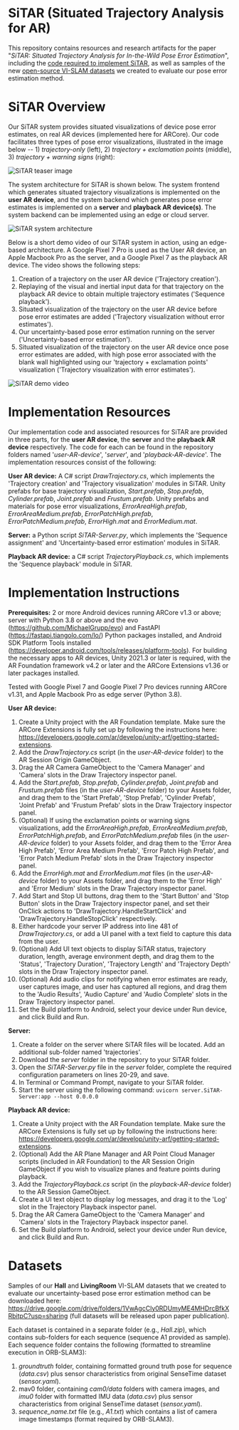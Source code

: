 # SiTAR (Situated Trajectory Analysis for AR)
This repository contains resources and research artifacts for the paper "_SiTAR: Situated Trajectory Analysis for In-the-Wild Pose Error Estimation_", including the [code required to implement SiTAR](#implementation-resources), as well as samples of the new [open-source VI-SLAM datasets](#datasets) we created to evaluate our pose error estimation method.

# SiTAR Overview
Our SiTAR system provides situated visualizations of device pose error estimates, on real AR devices (implemented here for ARCore). Our code facilitates three types of pose error visualizations, illustrated in the image below -- 1) _trajectory-only_ (left), 2) _trajectory + exclamation points_ (middle), 3) _trajectory + warning signs_ (right):

![SiTAR teaser image](https://github.com/SiTARSys/SiTAR/blob/main/SiTARTeaser.png?raw=true)

The system architecture for SiTAR is shown below. The system frontend which generates situated trajectory visualizations is implemented on the **user AR device**, and the system backend which generates pose error estimates is implemented on a **server** and **playback AR device(s)**. The system backend can be implemented using an edge or cloud server.

![SiTAR system architecture](https://github.com/SiTARSys/SiTAR/blob/main/SystemArchitecture.png?raw=true)

Below is a short demo video of our SiTAR system in action, using an edge-based architecture. A Google Pixel 7 Pro is used as the User AR device, an Apple Macbook Pro as the server, and a Google Pixel 7 as the playback AR device. The video shows the following steps: 

1) Creation of a trajectory on the user AR device ('Trajectory creation').
2) Replaying of the visual and inertial input data for that trajectory on the playback AR device to obtain multiple trajectory estimates ('Sequence playback').
3) Situated visualization of the trajectory on the user AR device before pose error estimates are added ('Trajectory visualization without error estimates').
4) Our uncertainty-based pose error estimation running on the server ('Uncertainty-based error estimation').
5) Situated visualization of the trajectory on the user AR device once pose error estimates are added, with high pose error associated with the blank wall highlighted using our 'trajectory + exclamation points' visualization ('Trajectory visualization with error estimates').

![SiTAR demo video](https://github.com/SiTARSys/SiTAR/blob/main/SiTAR.gif?raw=true)

# Implementation Resources

Our implementation code and associated resources for SiTAR are provided in three parts, for the **user AR device**, the **server** and the **playback AR device** respectively. The code for each can be found in the repository folders named '_user-AR-device_', '_server_', and '_playback-AR-device_'. The implementation resources consist of the following:

**User AR device:** A C# script _DrawTrajectory.cs_, which implements the 'Trajectory creation' and 'Trajectory visualization' modules in SiTAR. Unity prefabs for base trajectory visualization, _Start.prefab_, _Stop.prefab_, _Cylinder.prefab_, _Joint.prefab_ and _Frustum.prefab_. Unity prefabs and materials for pose error visualizations, _ErrorAreaHigh.prefab_, _ErrorAreaMedium.prefab_, _ErrorPatchHigh.prefab_, _ErrorPatchMedium.prefab_, _ErrorHigh.mat_ and _ErrorMedium.mat_.   

**Server:** a Python script _SiTAR-Server.py_, which implements the 'Sequence assignment' and 'Uncertainty-based error estimation' modules in SiTAR.

**Playback AR device:** a C# script _TrajectoryPlayback.cs_, which implements the 'Sequence playback' module in SiTAR.


# Implementation Instructions

**Prerequisites:** 2 or more Android devices running ARCore v1.3 or above; server with Python 3.8 or above and the evo (https://github.com/MichaelGrupp/evo) and FastAPI (https://fastapi.tiangolo.com/lo/) Python packages installed, and Android SDK Platform Tools installed (https://developer.android.com/tools/releases/platform-tools). For building the necessary apps to AR devices, Unity 2021.3 or later is required, with the AR Foundation framework v4.2 or later and the ARCore Extensions v1.36 or later packages installed.

Tested with Google Pixel 7 and Google Pixel 7 Pro devices running ARCore v1.31, and Apple Macbook Pro as edge server (Python 3.8).

**User AR device:** 
1) Create a Unity project with the AR Foundation template. Make sure the ARCore Extensions is fully set up by following the instructions here: https://developers.google.com/ar/develop/unity-arf/getting-started-extensions.
2) Add the _DrawTrajectory.cs_ script (in the _user-AR-device_ folder) to the AR Session Origin GameObject.
3) Drag the AR Camera GameObject to the 'Camera Manager' and 'Camera' slots in the Draw Trajectory inspector panel.
4) Add the _Start.prefab_, _Stop.prefab_, _Cylinder.prefab_, _Joint.prefab_ and _Frustum.prefab_ files (in the _user-AR-device_ folder) to your Assets folder, and drag them to the 'Start Prefab', 'Stop Prefab', 'Cylinder Prefab', 'Joint Prefab' and 'Frustum Prefab' slots in the Draw Trajectory inspector panel.
5) (Optional) If using the exclamation points or warning signs visualizations, add the _ErrorAreaHigh.prefab_, _ErrorAreaMedium.prefab_, _ErrorPatchHigh.prefab_, and _ErrorPatchMedium.prefab_ files (in the _user-AR-device_ folder) to your Assets folder, and drag them to the 'Error Area High Prefab', 'Error Area Medium Prefab', 'Error Patch High Prefab', and 'Error Patch Medium Prefab' slots in the Draw Trajectory inspector panel.
7) Add the _ErrorHigh.mat_ and _ErrorMedium.mat_ files (in the _user-AR-device_ folder) to your Assets folder, and drag them to the 'Error High' and 'Error Medium' slots in the Draw Trajectory inspector panel.
8) Add Start and Stop UI buttons, drag them to the 'Start Button' and 'Stop Button' slots in the Draw Trajectory inspector panel, and set their OnClick actions to 'DrawTrajectory.HandleStartClick' and 'DrawTrajectory.HandleStopClick' respectively.
9) Either hardcode your server IP address into line 481 of _DrawTrajectory.cs_, or add a UI panel with a text field to capture this data from the user.
10) (Optional) Add UI text objects to display SiTAR status, trajectory duration, length, average environment depth, and drag them to the 'Status', 'Trajectory Duration', 'Trajectory Length' and 'Trajectory Depth' slots in the Draw Trajectory inspector panel.
11) (Optional) Add audio clips for notifying when error estimates are ready, user captures image, and user has captured all regions, and drag them to the 'Audio Results', 'Audio Capture' and 'Audio Complete' slots in the Draw Trajectory inspector panel.
12) Set the Build platform to Android, select your device under Run device, and click Build and Run.

**Server:**
1) Create a folder on the server where SiTAR files will be located. Add an additional sub-folder named 'trajectories'.
2) Download the _server_ folder in the repository to your SiTAR folder.
3) Open the _SiTAR-Server.py_ file in the _server_ folder, complete the required configuration parameters on lines 20-29, and save.
4) In Terminal or Command Prompt, navigate to your SiTAR folder.
5) Start the server using the following command: ```uvicorn server.SiTAR-Server:app --host 0.0.0.0```

**Playback AR device:**
1) Create a Unity project with the AR Foundation template. Make sure the ARCore Extensions is fully set up by following the instructions here: https://developers.google.com/ar/develop/unity-arf/getting-started-extensions.
2) (Optional) Add the AR Plane Manager and AR Point Cloud Manager scripts (included in AR Foundation) to the AR Session Origin GameObject if you wish to visualize planes and feature points during playback.
3) Add the _TrajectoryPlayback.cs_ script (in the _playback-AR-device_ folder) to the AR Session GameObject.
4) Create a UI text object to display log messages, and drag it to the 'Log' slot in the Trajectory Playback inspector panel.
5) Drag the AR Camera GameObject to the 'Camera Manager' and 'Camera' slots in the Trajectory Playback inspector panel.
6) Set the Build platform to Android, select your device under Run device, and click Build and Run.

# Datasets

Samples of our **Hall** and **LivingRoom** VI-SLAM datasets that we created to evaluate our uncertainty-based pose error estimation method can be downloaded here: https://drive.google.com/drive/folders/1VwAgcCly0RDUmyME4MHDrcBfkXRbitpC?usp=sharing (full datasets will be released upon paper publication).

Each dataset is contained in a separate folder (e.g., _Hall.zip_), which contains sub-folders for each sequence (sequence A1 provided as sample). Each sequence folder contains the following (formatted to streamline execution in ORB-SLAM3):

1) _groundtruth_ folder, containing formatted ground truth pose for sequence (_data.csv_) plus sensor characteristics from original SenseTime dataset (_sensor.yaml_).
2) mav0 folder, containing _cam0/data_ folders with camera images, and _imu0_ folder with formatted IMU data (_data.csv_) plus sensor characteristics from original SenseTime dataset (_sensor.yaml_).
3) _sequence_name.txt_ file (e.g., _A1.txt_) which contains a list of camera image timestamps (format required by ORB-SLAM3).
